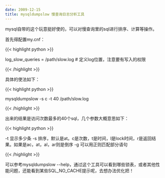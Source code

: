 ```yaml
---
date: 2009-12-15
title: mysqldumpslow 慢查询日志分析工具
---
```


mysql自带的这个玩意挺好使的，可以对慢查询里的sql进行排序、计算等操作。

首先得配置my.cnf：

{{< highlight python >}}

log_slow_queries = /path/slow.log # 定义log位置，注意要有写入的权限

{{< /highlight >}}

具体的使法如下：

{{< highlight python >}}

mysqldumpslow -s c -t 40 /path/slow.log

{{< /highlight >}}

出来的结果是访问次数最多的40个sql，几个参数大概意思如下：

{{< highlight python >}}

-t 显示多少条
-s 排序，默认是at。c是次数，t是时间，l是lock时间，r是返回结果。如果是ac，at，al，ar则是倒序
-g 可以用正则匹配部分语句

{{< /highlight >}}

可以参考mysqldumpslow --help，通过这个工具可以看到哪些锁表，或者其他性能问题，还能看到某些SQL_NO_CACHE提示呢，去想办法优化把！

